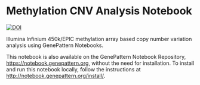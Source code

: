 # Methylation CNV Analysis Notebook
[![DOI](https://zenodo.org/badge/DOI/10.5281/zenodo.1419319.svg)](https://doi.org/10.5281/zenodo.1419319)

Illumina Infinium 450k/EPIC methylation array based copy number variation analysis using GenePattern Notebooks.

This notebook is also available on the GenePattern Notebook Repository, https://notebook.genepattern.org, without the need for installation. To install and run this notebook locally, follow the instructions at http://notebook.genepattern.org/install/.

